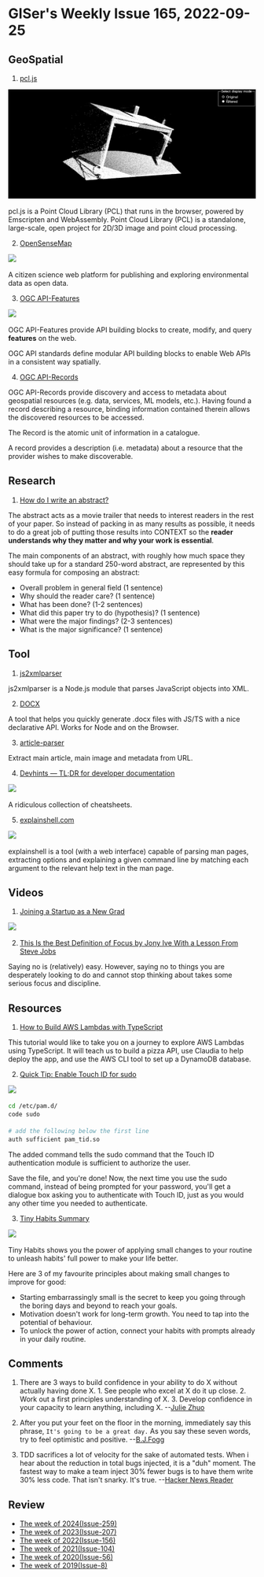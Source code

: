# GISer's Weekly Issue 165, 2022-09-25

## GeoSpatial

1. [pcl.js](https://github.com/luoxuhai/pcl.js)

![](https://github.com/luoxuhai/pcl.js/raw/master/website/static/img/examples/StatisticalOutlierRemoval.gif)

pcl.js is a Point Cloud Library (PCL) that runs in the browser, powered by Emscripten and WebAssembly. Point Cloud Library (PCL) is a standalone, large-scale, open project for 2D/3D image and point cloud processing.

2. [OpenSenseMap](https://opensensemap.org/)

![](https://itg-dah.info/images/img_inf10/Felder/opensensemap.jpg)

A citizen science web platform for publishing and exploring environmental data as open data.

3. [OGC API-Features](https://www.ogc.org/standards/ogcapi-features)

![](https://ogcapi.ogc.org/img/videos/APIDays_thumb.jpeg)

OGC API-Features provide API building blocks to create, modify, and query **features** on the web.

OGC API standards define modular API building blocks to enable Web APIs in a consistent way spatially.

4. [OGC API-Records](https://ogcapi.ogc.org/records/)

OGC API-Records provide discovery and access to metadata about geospatial resources (e.g. data, services, ML models, etc.). Having found a record describing a resource, binding information contained therein allows the discovered resources to be accessed.

The Record is the atomic unit of information in a catalogue.

A record provides a description (i.e. metadata) about a resource that the provider wishes to make discoverable.

## Research

1. [How do I write an abstract?](https://www.quora.com/What-information-do-you-expect-to-write-in-your-abstract)

The abstract acts as a movie trailer that needs to interest readers in the rest of your paper. So instead of packing in as many results as possible, it needs to do a great job of putting those results into CONTEXT so the **reader understands why they matter and why your work is essential**.

The main components of an abstract, with roughly how much space they should take up for a standard 250-word abstract, are represented by this easy formula for composing an abstract:

- Overall problem in general field (1 sentence)
- Why should the reader care? (1 sentence)
- What has been done? (1-2 sentences)
- What did this paper try to do (hypothesis)? (1 sentence)
- What were the major findings? (2-3 sentences)
- What is the major significance? (1 sentence)

## Tool

1. [js2xmlparser](https://github.com/michaelkourlas/node-js2xmlparser)

js2xmlparser is a Node.js module that parses JavaScript objects into XML.

2. [DOCX](https://github.com/dolanmiu/docx)

A tool that helps you quickly generate .docx files with JS/TS with a nice declarative API. Works for Node and on the Browser.

3. [article-parser](https://github.com/ndaidong/article-parser)

Extract main article, main image and metadata from URL.

4. [Devhints — TL;DR for developer documentation](https://devhints.io/)

![](https://github.com/rstacruz/cheatsheets/raw/master/_docs/images/screenshot.png)

A ridiculous collection of cheatsheets.

5. [explainshell.com](https://explainshell.com/)

![](https://cdn.jsdelivr.net/gh/bestxtools/weekly-cn@main/images/2022-09-22-10-44-02.png)

explainshell is a tool (with a web interface) capable of parsing man pages, extracting options and explaining a given command line by matching each argument to the relevant help text in the man page.

## Videos

1. [Joining a Startup as a New Grad](https://twitter.com/andykreed/status/1569042942807142400)

![](https://twitter.com/pic/ext_tw_video_thumb%2F1568363925678202880%2Fpu%2Fimg%2FQ9-WiWvwD_NrwNds.jpg%3Fname%3Dsmall)

2. [This Is the Best Definition of Focus by Jony Ive With a Lesson From Steve Jobs](https://twitter.com/ValaAfshar/status/1571894395670069249)

Saying no is (relatively) easy. However, saying no to things you are desperately looking to do and cannot stop thinking about takes some serious focus and discipline.

## Resources

1. [How to Build AWS Lambdas with TypeScript](https://blog.appsignal.com/2022/09/21/how-to-build-aws-lambdas-with-typescript)

This tutorial would like to take you on a journey to explore AWS Lambdas using TypeScript. It will teach us to build a pizza API, use Claudia to help deploy the app, and use the AWS CLI tool to set up a DynamoDB database.

2. [Quick Tip: Enable Touch ID for sudo](https://sixcolors.com/post/2020/11/quick-tip-enable-touch-id-for-sudo/)

![](https://i0.wp.com/sixcolors.com/wp-content/uploads/2020/11/sudo-touchid.png?ssl=1)

```zsh
cd /etc/pam.d/
code sudo

# add the following below the first line
auth sufficient pam_tid.so
```

The added command tells the sudo command that the Touch ID authentication module is sufficient to authorize the user.

Save the file, and you're done! Now, the next time you use the sudo command, instead of being prompted for your password, you'll get a dialogue box asking you to authenticate with Touch ID, just as you would any other time you needed to authenticate.

3. [Tiny Habits Summary](https://fourminutebooks.com/tiny-habits-summary/)

![](https://fourminutebooks.com/wp-content/uploads/2020/03/tiny-habits-summary-768x384.png)

Tiny Habits shows you the power of applying small changes to your routine to unleash habits' full power to make your life better.

Here are 3 of my favourite principles about making small changes to improve for good:

- Starting embarrassingly small is the secret to keep you going through the boring days and beyond to reach your goals.
- Motivation doesn't work for long-term growth. You need to tap into the potential of behaviour.
- To unlock the power of action, connect your habits with prompts already in your daily routine.

## Comments

1. There are 3 ways to build confidence in your ability to do X without actually having done X. 1. See people who excel at X do it up close. 2. Work out a first principles understanding of X. 3. Develop confidence in your capacity to learn anything, including X.
   --[Julie Zhuo](https://twitter.com/joulee/status/1573082826282389504#m)

2. After you put your feet on the floor in the morning, immediately say this phrase, `It's going to be a great day.` As you say these seven words, try to feel optimistic and positive.
   --[B.J.Fogg](https://fourminutebooks.com/tiny-habits-summary/)

3. TDD sacrifices a lot of velocity for the sake of automated tests. When i hear about the reduction in total bugs injected, it is a "duh" moment. The fastest way to make a team inject 30% fewer bugs is to have them write 30% less code. That isn't snarky. It's true.
   --[Hacker News Reader](https://news.ycombinator.com/item?id=12924173)

## Review

- [The week of 2024(Issue-259)](../2024/issue-259.md)
- [The week of 2023(Issue-207)](../2023/issue-207.md)
- [The week of 2022(Issue-156)](../2022/issue-156.md)
- [The week of 2021(Issue-104)](../2021/issue-104.md)
- [The week of 2020(Issue-56)](../2020/issue-56.md)
- [The week of 2019(Issue-8)](../2019/issue-8.md)
